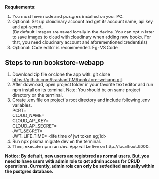 **Requirements:**

1. You must have node and postgres installed on your PC.
2. Optional: Set up cloudinary account and get its account name, api key and api-secret.  
   (By default, images are saved locally in the device. You can opt in later to save images to cloud with cloudinary when adding new books. For that, you need cloudinary account and aforementioned credentials)
3. Optional: Code editor is recommended. Eg; VS Code

## Steps to run bookstore-webapp

1. Download zip file or clone the app with: git clone https://github.com/PrashantGM/bookstore-webapp.git.
2. After download, open project folder in your favorite text editor and run npm install on its terminal.
   Note: You should be on same project directory on the terminal.
3. Create .env file on project's root directory and include following .env variables.  
   PORT= <port your app is listening to>  
   CLOUD_NAME= <your cloudinary account name>  
   CLOUD_API_KEY= <your cloudinary api key>  
   CLOUD_API_SECRET= <your cloudinary api secret>  
   JWT_SECRET= <secret for signing jwt token>  
   JWT_LIFE_TIME= <life time of jwt token eg;1d>
4. Run npx prisma migrate dev on the terminal.
5. Then, execute npm run dev.
   App wil be live on http://localhost:8000.

**Notice: By default, new users are registered as normal users. But, you need to have users with admin role to get admin access for CRUD operations. Currently, admin role can only be set/edited manually within the postgres database.**

